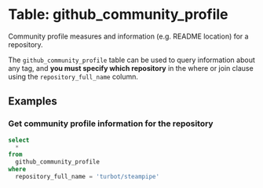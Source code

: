 # Table: github_community_profile

Community profile measures and information (e.g. README location) for a repository.

The `github_community_profile` table can be used to query information about any tag, and **you must specify which repository** in the where or join clause using the `repository_full_name` column.

## Examples

### Get community profile information for the repository

```sql
select
  *
from
  github_community_profile
where
  repository_full_name = 'turbot/steampipe'
```
